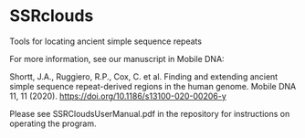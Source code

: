 # SSRclouds
Tools for locating ancient simple sequence repeats

For more information, see our manuscript in Mobile DNA:

Shortt, J.A., Ruggiero, R.P., Cox, C. et al. Finding and extending ancient simple sequence repeat-derived regions in the human genome. Mobile DNA 11, 11 (2020). https://doi.org/10.1186/s13100-020-00206-y

Please see SSRCloudsUserManual.pdf in the repository for instructions on operating the program.
